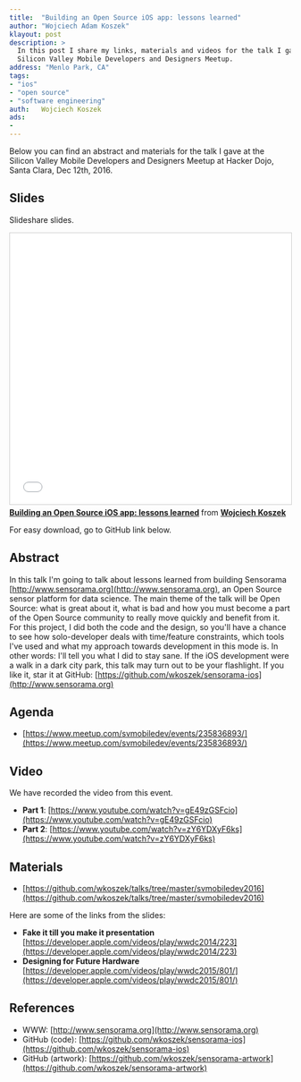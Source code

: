 ```yaml
---
title:	"Building an Open Source iOS app: lessons learned"
author: "Wojciech Adam Koszek"
klayout: post
description: >
  In this post I share my links, materials and videos for the talk I gave at
  Silicon Valley Mobile Developers and Designers Meetup.
address: "Menlo Park, CA"
tags:
- "ios"
- "open source"
- "software engineering"
auth:	Wojciech Koszek
ads:
- 
---
```


Below you can find an abstract and materials for the talk I gave at the
Silicon Valley Mobile Developers and Designers Meetup at Hacker Dojo, Santa
Clara, Dec 12th, 2016.

## Slides

Slideshare slides.

<iframe src="//www.slideshare.net/slideshow/embed_code/key/EkJuhVmt4s5wPe" width="595" height="485" frameborder="0" marginwidth="0" marginheight="0" scrolling="no" style="border:1px solid #CCC; border-width:1px; margin-bottom:5px; max-width: 100%;" allowfullscreen> </iframe> <div style="margin-bottom:5px"> <strong> <a href="//www.slideshare.net/wkoszek/building-an-open-source-ios-app-lessons-learned" title="Building an Open Source iOS app: lessons learned" target="_blank">Building an Open Source iOS app: lessons learned</a> </strong> from <strong><a target="_blank" href="//www.slideshare.net/wkoszek">Wojciech Koszek</a></strong> </div>

For easy download, go to GitHub link below.

## Abstract

In this talk I'm going to talk about lessons learned from building Sensorama
[http://www.sensorama.org](http://www.sensorama.org), an Open Source sensor platform for data science.
The main theme of the talk will be Open Source: what is great about it, what
is bad and how you must become a part of the Open Source
community to really move quickly and benefit from it.
For this project, I did both the code and the design, so you'll have a chance to see how
solo-developer deals with time/feature constraints, which tools I've used
and what my approach towards development in this mode is.
In other words: I'll tell you what I did to stay sane.
If the iOS development were a walk in a dark city park, this talk may turn
out to be your flashlight. If you like it, star it at GitHub:
[https://github.com/wkoszek/sensorama-ios](http://www.sensorama.org)

## Agenda

- [https://www.meetup.com/svmobiledev/events/235836893/](https://www.meetup.com/svmobiledev/events/235836893/)

## Video

We have recorded the video from this event.

- **Part 1**: [https://www.youtube.com/watch?v=gE49zGSFcio](https://www.youtube.com/watch?v=gE49zGSFcio)
- **Part 2**: [https://www.youtube.com/watch?v=zY6YDXyF6ks](https://www.youtube.com/watch?v=zY6YDXyF6ks)

## Materials

- [https://github.com/wkoszek/talks/tree/master/svmobiledev2016](https://github.com/wkoszek/talks/tree/master/svmobiledev2016)

Here are some of the links from the slides:

- **Fake it till you make it presentation** [https://developer.apple.com/videos/play/wwdc2014/223](https://developer.apple.com/videos/play/wwdc2014/223)
- **Designing for Future Hardware** [https://developer.apple.com/videos/play/wwdc2015/801/](https://developer.apple.com/videos/play/wwdc2015/801/)

## References

-  WWW: [http://www.sensorama.org](http://www.sensorama.org)
- GitHub (code): [https://github.com/wkoszek/sensorama-ios](https://github.com/wkoszek/sensorama-ios)
- GitHub (artwork): [https://github.com/wkoszek/sensorama-artwork](https://github.com/wkoszek/sensorama-artwork)
